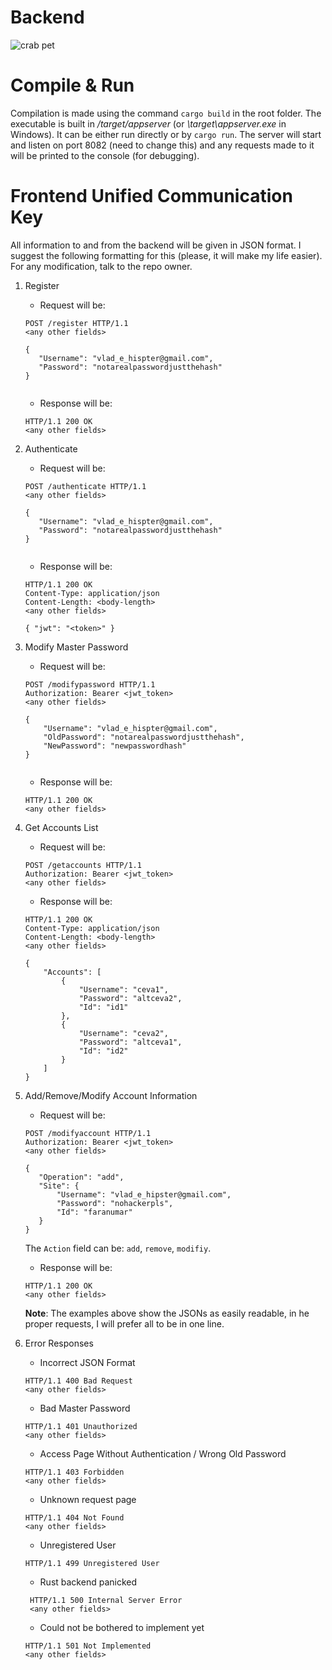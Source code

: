 # Backend

![crab pet](https://i.imgur.com/LbZJgmm.gif)

# Compile & Run

Compilation is made using the command `cargo build` in the root folder. The executable
is built in */target/appserver* (or *\target\appserver.exe* in Windows). It can be either
run directly or by `cargo run`.
The server will start and listen on port 8082 (need to change this) and any requests
made to it will be printed to the console (for debugging).

# Frontend Unified Communication Key

All information to and from the backend will be given in JSON format. I suggest the
following formatting for this (please, it will make my life easier). For any 
modification, talk to the repo owner.

1. Register
    - Request will be:
    ```
    POST /register HTTP/1.1
    <any other fields>
   
    {
       "Username": "vlad_e_hispter@gmail.com",
       "Password": "notarealpasswordjustthehash"
    }
               
    ```
    - Response will be:
    ```
    HTTP/1.1 200 OK
    <any other fields>
    ```

2. Authenticate
    - Request will be: 
    ```
    POST /authenticate HTTP/1.1
    <any other fields>
     
    {
       "Username": "vlad_e_hispter@gmail.com",
       "Password": "notarealpasswordjustthehash"
    }
           
    ```
   - Response will be:
   ```
   HTTP/1.1 200 OK
   Content-Type: application/json
   Content-Length: <body-length>
   <any other fields>
   
   { "jwt": "<token>" }
   ```
  
2. Modify Master Password
    - Request will be: 
    ```
    POST /modifypassword HTTP/1.1
    Authorization: Bearer <jwt_token>
    <any other fields>
    
    {
        "Username": "vlad_e_hispter@gmail.com",
        "OldPassword": "notarealpasswordjustthehash",
        "NewPassword": "newpasswordhash"
    }
           
    ```
   - Response will be:
   ```
   HTTP/1.1 200 OK
   <any other fields>
   ```

3. Get Accounts List
    - Request will be:
    ```
    POST /getaccounts HTTP/1.1
    Authorization: Bearer <jwt_token>
    <any other fields>
    ```
    - Response will be:
    ```
    HTTP/1.1 200 OK
    Content-Type: application/json
    Content-Length: <body-length>
    <any other fields>
    
    {
        "Accounts": [
            {
                "Username": "ceva1",
                "Password": "altceva2",
                "Id": "id1"
            },
            {
                "Username": "ceva2",
                "Password": "altceva1",
                "Id": "id2"
            }
        ]
    }
    
    ```
   
4. Add/Remove/Modify Account Information
    - Request will be: 
    ```
   POST /modifyaccount HTTP/1.1
   Authorization: Bearer <jwt_token>
   <any other fields>
   
   {
       "Operation": "add",
       "Site": {
           "Username": "vlad_e_hipster@gmail.com",
           "Password": "nohackerpls",
           "Id": "faranumar"
       }
   }
   ```
   The `Action` field can be: `add`, `remove`, `modifiy`.
   - Response will be: 
   ```
   HTTP/1.1 200 OK
   <any other fields>
   ```
   
    **Note**: The examples above show the JSONs as easily readable, in he proper
    requests, I will prefer all to be in one line.
    
5. Error Responses
    - Incorrect JSON Format 
    ```
    HTTP/1.1 400 Bad Request
    <any other fields>
    ```
   - Bad Master Password
    ```
    HTTP/1.1 401 Unauthorized 
    <any other fields>
    ```
    - Access Page Without Authentication / Wrong Old Password
    ```
    HTTP/1.1 403 Forbidden 
    <any other fields>
    ```
   - Unknown request page
   ```
   HTTP/1.1 404 Not Found
   <any other fields>
   ```
   - Unregistered User
   ```
   HTTP/1.1 499 Unregistered User
   ```
   - Rust backend panicked
   ```
    HTTP/1.1 500 Internal Server Error
    <any other fields>
   ```
    - Could not be bothered to implement yet
   ```
   HTTP/1.1 501 Not Implemented
   <any other fields>
   ```
   